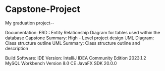 # Capstone-Project

My graduation project--

Documentation:
ERD : Entity Relationship Diagram for tables used within the database
Capstone Summary: High - Level project design
UML Diagram: Class structure outline
UML Summary: Class structure outline and description


Build Software:
IDE Version: IntelliJ IDEA Community Edition 2023.1.2
MySQL Workbench Version 8.0 CE
JavaFX SDK 20.0.0

